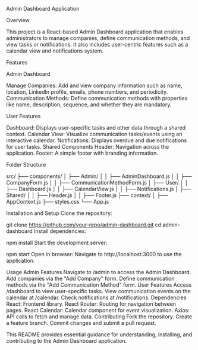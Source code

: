 Admin Dashboard Application

Overview

This project is a React-based Admin Dashboard application that enables administrators to manage companies, define communication methods, and view tasks or notifications. It also includes user-centric features such as a calendar view and notifications system.

Features

Admin Dashboard

Manage Companies: Add and view company information such as name, location, LinkedIn profile, emails, phone numbers, and periodicity.
Communication Methods: Define communication methods with properties like name, description, sequence, and whether they are mandatory.

User Features

Dashboard: Displays user-specific tasks and other data through a shared context.
Calendar View: Visualize communication tasks/events using an interactive calendar.
Notifications: Displays overdue and due notifications for user tasks.
Shared Components
Header: Navigation across the application.
Footer: A simple footer with branding information.

Folder Structure

src/
├── components/
│   ├── Admin/
│   │   ├── AdminDashboard.js
│   │   ├── CompanyForm.js
│   │   ├── CommunicationMethodForm.js
│   ├── User/
│   │   ├── Dashboard.js
│   │   ├── CalendarView.js
│   │   ├── Notifications.js
│   ├── Shared/
│   │   ├── Header.js
│   │   ├── Footer.js
├── context/
│   ├── AppContext.js
├── styles.css
└── App.js


Installation and Setup
Clone the repository:


git clone https://github.com/your-repo/admin-dashboard.git
cd admin-dashboard
Install dependencies:


npm install
Start the development server:


npm start
Open in browser: Navigate to http://localhost:3000 to use the application.

Usage
Admin Features
Navigate to /admin to access the Admin Dashboard.
Add companies via the "Add Company" form.
Define communication methods via the "Add Communication Method" form.
User Features
Access /dashboard to view user-specific tasks.
View communication events on the calendar at /calendar.
Check notifications at /notifications.
Dependencies
React: Frontend library.
React Router: Routing for navigation between pages.
React Calendar: Calendar component for event visualization.
Axios: API calls to fetch and manage data.
Contributing
Fork the repository.
Create a feature branch.
Commit changes and submit a pull request.


This README provides essential guidance for understanding, installing, and contributing to the Admin Dashboard application.






